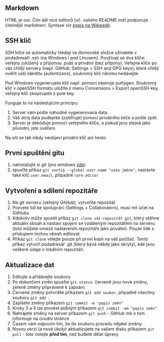 ## Markdown

HTML je out. Čím dál více editorů (vč. vašeho README.md) podporuje čitelnější markdown. Syntaxe viz [popis na Wikipedii](https://cs.wikipedia.org/wiki/Markdown).

## SSH klíč

SSH klíče se automaticky hledají ve domovské složce uživatele v podadresáři .ssh (na Windows i pod Linuxem). Používají se dva klíče: veřejný (uložený s příponou .pub) a privátní (bez přípony). Veřejné klíče po vás chtějí servery (např. GitHub: Settings > SSH and GPG keys), které chtějí ověřit vaši identitu (autentizace), soukromý klíč nikomu nedávejte.

Pod Windows vygenerujete klíč např. pomocí nástroje puttygen. Soukromý klíč v openSSH formátu uložíte z menu Conversions > Export openSSH key, veřejný klíč zkopírujete z pole key.

Funguje to na následujícím principu:

1. Server vám pošle náhodně vygenerovaná data.
2. Váš stroj data podepíše (zašifruje) pomocí privátního klíče a pošle zpět.
3. Server je dekóduje pomocí veřejného klíče, a pokud jsou stejná jako původní, jste ověřeni.

Na síti se tak nikdy neobjeví privátní klíč ani heslo.

## První spuštění gitu

1. nainstalujte si git (pro windows [zde](https://git-scm.com/download/win))
2. spusťte příkaz `git config --global user.name "vaše jméno"`, nastavte také klíč `user.email`, případně `core.editor`

## Vytvoření a sdílení repozitáře

1. Na git serveru (veřejný GitHub), vytvoříte repozitář.
2. Pozvete lidi ke spolupráci (Settings > Collaborators), musí mít účet na GitHubu
3. Kdokoliv může spustit příkaz `git clone váš-repozitář.git`, který stáhne aktuální obsah a nastaví spojení se vzdáleným repozitářem na serveru (toto můžete omezit nastavením repozitáře jako privátní). Pouze lidé s přístupem mohou obsah editovat.
4. Příkaz `git clone` volejte pouze při první kopii na váš počítač. Tento příkaz vytvoří podadresář .git (který bývá někdy jako skrytý), kde jsou veškeré údaje o lokálním repozitáři.

## Aktualizace dat

1. Editujte a přidávejte soubory
2. Po dokončení změn spusťte `git status`: červeně jsou nové změny, zeleně změny připravené k zapsání.
3. Červené změny potvrdíte příkazem `git add soubor`, případně všechny soubory `git add .`
4. Zapíšete změny příkazem `git commit -m "popis změn"`
5. Kroky 3 a 4 lze provést jediným příkazem `git commit -am "popis změn"`
6. Nahrajete změny na server příkazem `git push` - GitHub mě o tom informuje na úvodní stránce
7. Časem vám odpovím tím, že do souboru provedu nějaké změny.
8. Novou verzi (a nové úkoly) aktualizujete na vašem disku příkazem `git pull` - toto volejte **před tím**, než budete dělat úpravy
